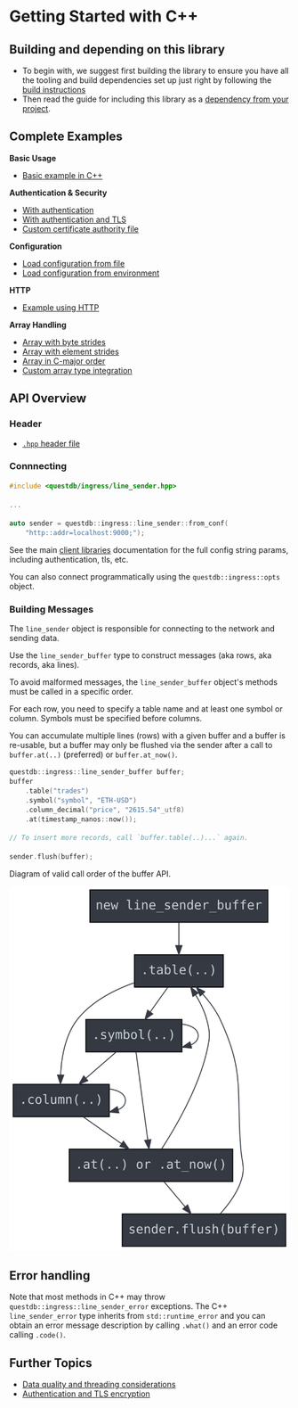 # Getting Started with C++

## Building and depending on this library
* To begin with, we suggest first building the library to ensure you have all
  the tooling and build dependencies set up just right by following the
  [build instructions](BUILD.md)
* Then read the guide for including this library as a
  [dependency from your project](DEPENDENCY.md).

## Complete Examples

**Basic Usage**
- [Basic example in C++](../examples/line_sender_cpp_example.cpp)

**Authentication & Security**
- [With authentication](../examples/line_sender_cpp_example_auth.cpp)
- [With authentication and TLS](../examples/line_sender_cpp_example_auth_tls.cpp)
- [Custom certificate authority file](../examples/line_sender_cpp_example_tls_ca.cpp)

**Configuration**
- [Load configuration from file](../examples/line_sender_cpp_example_from_conf.cpp)
- [Load configuration from environment](../examples/line_sender_cpp_example_from_env.cpp)

**HTTP**
- [Example using HTTP](../examples/line_sender_cpp_example_http.cpp)

**Array Handling**
- [Array with byte strides](../examples/line_sender_cpp_example_array_byte_strides.cpp)
- [Array with element strides](../examples/line_sender_cpp_example_array_elem_strides.cpp)
- [Array in C-major order](../examples/line_sender_cpp_example_array_c_major.cpp)
- [Custom array type integration](../examples/line_sender_cpp_example_array_custom.cpp)

## API Overview

### Header

* [`.hpp` header file](../include/questdb/ingress/line_sender.hpp)

### Connnecting

```cpp
#include <questdb/ingress/line_sender.hpp>

...

auto sender = questdb::ingress::line_sender::from_conf(
    "http::addr=localhost:9000;");

```

See the main [client libraries](https://questdb.io/docs/reference/clients/overview/)
documentation for the full config string params, including authentication, tls, etc.

You can also connect programmatically using the `questdb::ingress::opts` object.

### Building Messages

The `line_sender` object is responsible for connecting to the network and
sending data.

Use the `line_sender_buffer` type to construct messages (aka rows, aka records,
aka lines).

To avoid malformed messages, the `line_sender_buffer` object's methods
must be called in a specific order.

For each row, you need to specify a table name and at least one symbol or
column. Symbols must be specified before columns.

You can accumulate multiple lines (rows) with a given buffer and a buffer is
re-usable, but a buffer may only be flushed via the sender after a call to
`buffer.at(..)` (preferred) or `buffer.at_now()`.

```cpp
questdb::ingress::line_sender_buffer buffer;
buffer
    .table("trades")
    .symbol("symbol", "ETH-USD")
    .column_decimal("price", "2615.54"_utf8)
    .at(timestamp_nanos::now());

// To insert more records, call `buffer.table(..)...` again.

sender.flush(buffer);
```

Diagram of valid call order of the buffer API.

![Sequential Coupling](../api_seq/seq.svg)

## Error handling

Note that most methods in C++ may throw `questdb::ingress::line_sender_error`
exceptions. The C++ `line_sender_error` type inherits from `std::runtime_error`
and you can obtain an error message description by calling `.what()` and an
error code calling `.code()`.

## Further Topics

* [Data quality and threading considerations](CONSIDERATIONS.md)
* [Authentication and TLS encryption](SECURITY.md)
